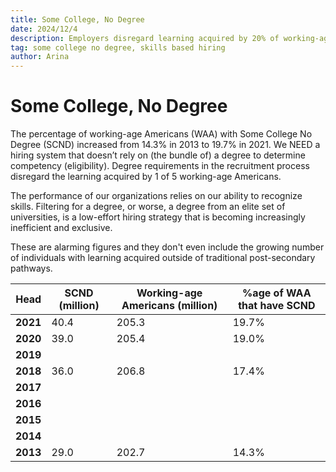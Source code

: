 ```yaml
---
title: Some College, No Degree
date: 2024/12/4
description: Employers disregard learning acquired by 20% of working-age Americans
tag: some college no degree, skills based hiring
author: Arina
---
```


# Some College, No Degree

The percentage of working-age Americans (WAA) with Some College No Degree (SCND) increased from 14.3% in 2013 to 19.7% in 2021. We NEED a hiring system that doesn’t rely on (the bundle of) a degree to determine competency (eligibility). Degree requirements in the recruitment process disregard the learning acquired by 1 of 5 working-age Americans.

The performance of our organizations relies on our ability to recognize skills. Filtering for a degree, or worse, a degree from an elite set of universities, is a low-effort hiring strategy that is becoming increasingly inefficient and exclusive.

These are alarming figures and they don't even include the growing number of individuals with learning acquired outside of traditional post-secondary pathways.

| **Head** | **SCND (million)** | **Working-age Americans (million)** | **%age of WAA that have SCND** |
|----------|--------------------|-------------------------------------|-----------------------------|
| **2021** |        40.4        |                205.3                |            19.7%            |
| **2020** |        39.0        |                205.4                |            19.0%            |
| **2019** |                    |                                     |                             |
| **2018** |        36.0        |                206.8                |            17.4%            |
| **2017** |                    |                                     |                             |
| **2016** |                    |                                     |                             |
| **2015** |                    |                                     |                             |
| **2014** |                    |                                     |                             |
| **2013** |        29.0        |                202.7                |            14.3%            |
